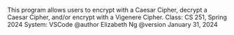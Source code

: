This program allows users to encrypt with a Caesar Cipher, decrypt a Caesar Cipher, and/or encrypt with a Vigenere Cipher.
Class: CS 251, Spring 2024
System: VSCode
@author Elizabeth Ng
@version January 31, 2024
